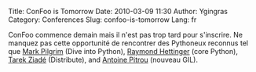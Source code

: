 Title: ConFoo is Tomorrow
Date: 2010-03-09 11:30
Author: Ygingras
Category: Conferences
Slug: confoo-is-tomorrow
Lang: fr

ConFoo commence demain mais il n'est pas trop tard pour s'inscrire. Ne
manquez pas cette opportunité de rencontrer des Pythoneux reconnus tel
que [Mark Pilgrim][] (Dive into Python), [Raymond Hettinger][] (core
Python), [Tarek Ziadé][] (Distribute), and [Antoine Pitrou][] (nouveau
GIL).

  [Mark Pilgrim]: http://confoo.ca/fr/2010/session/html5-where-are-we-now
  [Raymond Hettinger]: http://confoo.ca/fr/2010/session/python-tips-tricks-and-idioms
  [Tarek Ziadé]: http://confoo.ca/fr/2010/session/le-packaging-avec-python
  [Antoine Pitrou]: http://confoo.ca/fr/2010/session/web-et-python-optimiser-vos-applications

